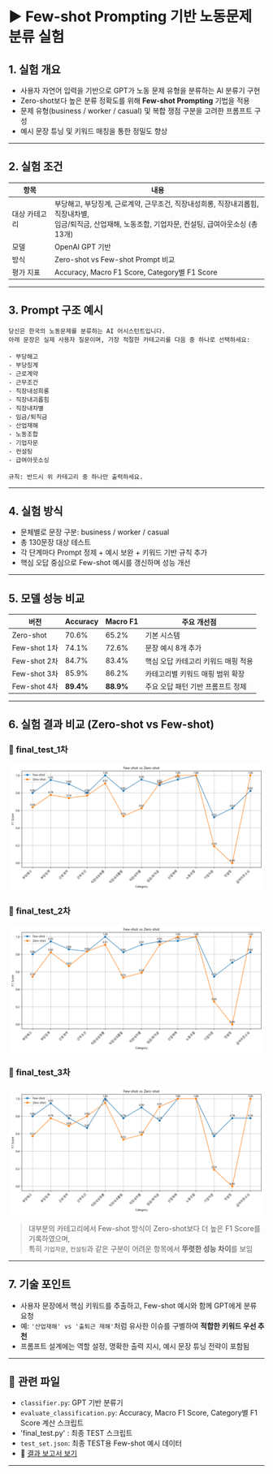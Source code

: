 # ▶ Few-shot Prompting 기반 노동문제 분류 실험

## 1. 실험 개요
- 사용자 자연어 입력을 기반으로 GPT가 노동 문제 유형을 분류하는 AI 분류기 구현
- Zero-shot보다 높은 분류 정확도를 위해 **Few-shot Prompting** 기법을 적용
- 문제 유형(business / worker / casual) 및 복합 쟁점 구분을 고려한 프롬프트 구성
- 예시 문장 튜닝 및 키워드 매칭을 통한 정밀도 향상

---

## 2. 실험 조건

| 항목 | 내용 |
|------|------|
| 대상 카테고리 | 부당해고, 부당징계, 근로계약, 근무조건, 직장내성희롱, 직장내괴롭힘, 직장내차별,<br>임금/퇴직금, 산업재해, 노동조합, 기업자문, 컨설팅, 급여아웃소싱 (총 13개) |
| 모델 | OpenAI GPT 기반 |
| 방식 | Zero-shot vs Few-shot Prompt 비교 |
| 평가 지표 | Accuracy, Macro F1 Score, Category별 F1 Score |

---
## 3. Prompt 구조 예시

```
당신은 한국의 노동문제를 분류하는 AI 어시스턴트입니다.  
아래 문장은 실제 사용자 질문이며, 가장 적절한 카테고리를 다음 중 하나로 선택하세요:

- 부당해고
- 부당징계
- 근로계약
- 근무조건
- 직장내성희롱
- 직장내괴롭힘
- 직장내차별
- 임금/퇴직금
- 산업재해
- 노동조합
- 기업자문
- 컨설팅
- 급여아웃소싱

규칙: 반드시 위 카테고리 중 하나만 출력하세요.
```
---

## 4. 실험 방식

- 문체별로 문장 구분: business / worker / casual
- 총 130문장 대상 테스트
- 각 단계마다 Prompt 정제 + 예시 보완 + 키워드 기반 규칙 추가
- 핵심 오답 중심으로 Few-shot 예시를 갱신하며 성능 개선

---

## 5. 모델 성능 비교

| 버전 | Accuracy | Macro F1 | 주요 개선점 |
|------|----------|----------|--------------|
| Zero-shot | 70.6% | 65.2% | 기본 시스템 |
| Few-shot 1차 | 74.1% | 72.6% | 문장 예시 8개 추가 |
| Few-shot 2차 | 84.7% | 83.4% | 핵심 오답 카테고리 키워드 매핑 적용 |
| Few-shot 3차 | 85.9% | 86.2% | 카테고리별 키워드 매핑 범위 확장 |
| Few-shot 4차 | **89.4%** | **88.9%** | 주요 오답 패턴 기반 프롬프트 정제 |

---

## 6. 실험 결과 비교 (Zero-shot vs Few-shot)

### 🔹 **final_test_1차**  
![1차 TEST](./images/최종_1차_final_test_f1_comparison.png)

### 🔹 **final_test_2차**  
![2차 TEST](./images/최종_2차_final_test_f1_comparison.png)

### 🔹 **final_test_3차**  
![3차 TEST](./images/최종_3차_final_test_f1_comparison.png)

> 대부분의 카테고리에서 Few-shot 방식이 Zero-shot보다 더 높은 F1 Score를 기록하였으며,  
> 특히 `기업자문`, `컨설팅`과 같은 구분이 어려운 항목에서 **뚜렷한 성능 차이**를 보임

---

## 7. 기술 포인트

- 사용자 문장에서 핵심 키워드를 추출하고, Few-shot 예시와 함께 GPT에게 분류 요청
- 예: `'산업재해' vs '출퇴근 재해'`처럼 유사한 이슈를 구별하여 **적합한 키워드 우선 추천**
- 프롬프트 설계에는 역할 설정, 명확한 출력 지시, 예시 문장 튜닝 전략이 포함됨

---

## 📁 관련 파일

- `classifier.py`: GPT 기반 분류기
- `evaluate_classification.py`: Accuracy, Macro F1 Score, Category별 F1 Score 계산 스크립트
- 'final_test.py' : 최종 TEST 스크립트
- `test_set.json`: 최종 TEST용 Few-shot 예시 데이터
- 📄 [결과 보고서 보기](./experiments/[NOMAD]Few_shot_experiments.pdf)

---

